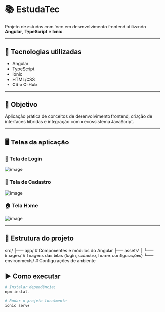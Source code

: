 # 📚 EstudaTec

Projeto de estudos com foco em desenvolvimento frontend utilizando **Angular**, **TypeScript** e **Ionic**.

---

## 🔧 Tecnologias utilizadas

- Angular
- TypeScript
- Ionic
- HTML/CSS
- Git e GitHub

---

## 🎯 Objetivo

Aplicação prática de conceitos de desenvolvimento frontend, criação de interfaces híbridas e integração com o ecossistema JavaScript.

---

## 🖥️ Telas da aplicação

### 🔐 Tela de Login
![image](https://github.com/user-attachments/assets/45e45638-e8f2-498d-9755-55f8eeff78a4)


### 📝 Tela de Cadastro
![image](https://github.com/user-attachments/assets/5d455475-016d-40c5-bc6d-75dcdbad59f8)


### 🏠 Tela Home
![image](https://github.com/user-attachments/assets/f98b3721-c613-41f9-a8cf-8fb537936c40)


---

## 📁 Estrutura do projeto

src/
├── app/ # Componentes e módulos do Angular
├── assets/
│ └── images/ # Imagens das telas (login, cadastro, home, configurações)
└── environments/ # Configurações de ambiente


## ▶️ Como executar

```bash
# Instalar dependências
npm install

# Rodar o projeto localmente
ionic serve

